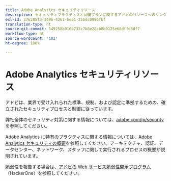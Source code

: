 ```yaml
---
title: Adobe Analytics セキュリティリソース
description: セキュリティプラクティスと回復プランに関するアドビのリソースへのリンクです。
exl-id: 276285f3-349b-4261-bea1-25bdc0996fbf
translation-type: ht
source-git-commit: 549258b0168733c7b0e28cb8b9125e68dffd5df7
workflow-type: ht
source-wordcount: '102'
ht-degree: 100%

---
```


# Adobe Analytics セキュリティリソース

アドビは、業界で受け入れられた標準、規制、および認定に準拠するための、確立されたセキュリティプロセスと制御に従っています。

弊社全体のセキュリティ対策に関する情報については、[adobe.com/jp/security](https://adobe.com/jp/security.html) を参照してください。

Adobe Analytics に特有のプラクティスに関する情報については、[Adobe Analytics セキュリティの概要](https://www.adobe.com/content/dam/acom/en/security/pdfs/ADB-AnalyticsSecurity-WP.pdf)を参照してください。アーキテクチャ、認証、データセンター、ネットワーク、スタッフに関して実行されるプロセスの概要が説明されています。

脆弱性を報告する場合は、[アドビの Web サービス脆弱性開示プログラム](https://hackerone.com/adobe)（HackerOne）を参照してください。

